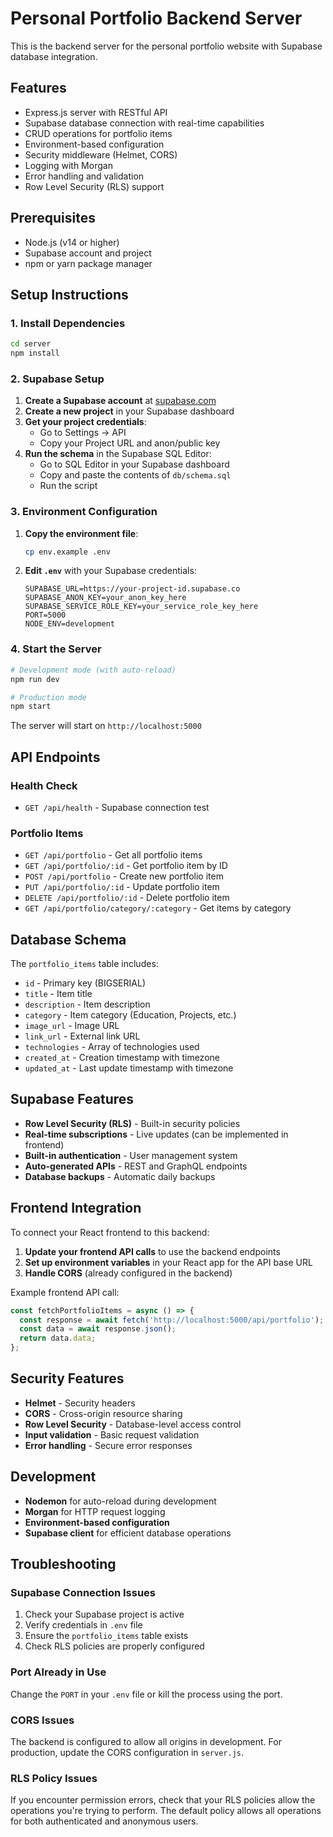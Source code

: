 # Personal Portfolio Backend Server

This is the backend server for the personal portfolio website with Supabase database integration.

## Features

- Express.js server with RESTful API
- Supabase database connection with real-time capabilities
- CRUD operations for portfolio items
- Environment-based configuration
- Security middleware (Helmet, CORS)
- Logging with Morgan
- Error handling and validation
- Row Level Security (RLS) support

## Prerequisites

- Node.js (v14 or higher)
- Supabase account and project
- npm or yarn package manager

## Setup Instructions

### 1. Install Dependencies

```bash
cd server
npm install
```

### 2. Supabase Setup

1. **Create a Supabase account** at [supabase.com](https://supabase.com)
2. **Create a new project** in your Supabase dashboard
3. **Get your project credentials**:
   - Go to Settings → API
   - Copy your Project URL and anon/public key
4. **Run the schema** in the Supabase SQL Editor:
   - Go to SQL Editor in your Supabase dashboard
   - Copy and paste the contents of `db/schema.sql`
   - Run the script

### 3. Environment Configuration

1. **Copy the environment file**:
   ```bash
   cp env.example .env
   ```

2. **Edit `.env`** with your Supabase credentials:
   ```env
   SUPABASE_URL=https://your-project-id.supabase.co
   SUPABASE_ANON_KEY=your_anon_key_here
   SUPABASE_SERVICE_ROLE_KEY=your_service_role_key_here
   PORT=5000
   NODE_ENV=development
   ```

### 4. Start the Server

```bash
# Development mode (with auto-reload)
npm run dev

# Production mode
npm start
```

The server will start on `http://localhost:5000`

## API Endpoints

### Health Check
- `GET /api/health` - Supabase connection test

### Portfolio Items
- `GET /api/portfolio` - Get all portfolio items
- `GET /api/portfolio/:id` - Get portfolio item by ID
- `POST /api/portfolio` - Create new portfolio item
- `PUT /api/portfolio/:id` - Update portfolio item
- `DELETE /api/portfolio/:id` - Delete portfolio item
- `GET /api/portfolio/category/:category` - Get items by category

## Database Schema

The `portfolio_items` table includes:
- `id` - Primary key (BIGSERIAL)
- `title` - Item title
- `description` - Item description
- `category` - Item category (Education, Projects, etc.)
- `image_url` - Image URL
- `link_url` - External link URL
- `technologies` - Array of technologies used
- `created_at` - Creation timestamp with timezone
- `updated_at` - Last update timestamp with timezone

## Supabase Features

- **Row Level Security (RLS)** - Built-in security policies
- **Real-time subscriptions** - Live updates (can be implemented in frontend)
- **Built-in authentication** - User management system
- **Auto-generated APIs** - REST and GraphQL endpoints
- **Database backups** - Automatic daily backups

## Frontend Integration

To connect your React frontend to this backend:

1. **Update your frontend API calls** to use the backend endpoints
2. **Set up environment variables** in your React app for the API base URL
3. **Handle CORS** (already configured in the backend)

Example frontend API call:
```typescript
const fetchPortfolioItems = async () => {
  const response = await fetch('http://localhost:5000/api/portfolio');
  const data = await response.json();
  return data.data;
};
```

## Security Features

- **Helmet** - Security headers
- **CORS** - Cross-origin resource sharing
- **Row Level Security** - Database-level access control
- **Input validation** - Basic request validation
- **Error handling** - Secure error responses

## Development

- **Nodemon** for auto-reload during development
- **Morgan** for HTTP request logging
- **Environment-based configuration**
- **Supabase client** for efficient database operations

## Troubleshooting

### Supabase Connection Issues
1. Check your Supabase project is active
2. Verify credentials in `.env` file
3. Ensure the `portfolio_items` table exists
4. Check RLS policies are properly configured

### Port Already in Use
Change the `PORT` in your `.env` file or kill the process using the port.

### CORS Issues
The backend is configured to allow all origins in development. For production, update the CORS configuration in `server.js`.

### RLS Policy Issues
If you encounter permission errors, check that your RLS policies allow the operations you're trying to perform. The default policy allows all operations for both authenticated and anonymous users.

